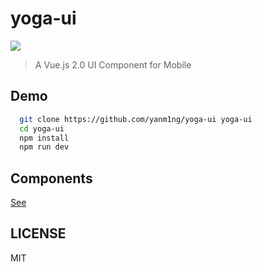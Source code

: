 # yoga-ui

![](https://travis-ci.org/yanm1ng/yoga-ui.svg?branch=develop)

> A Vue.js 2.0 UI Component for Mobile

## Demo

```bash
  git clone https://github.com/yanm1ng/yoga-ui yoga-ui
  cd yoga-ui
  npm install
  npm run dev
```

## Components

[See](https://github.com/yanm1ng/yoga-ui/tree/master/src/components)

## LICENSE

MIT